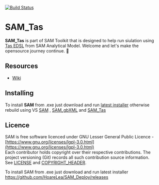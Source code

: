 [![Build Status](https://hldigitalinnovation.visualstudio.com/HLApps/_apis/build/status/SAM/SAM-deploy-SAM_Tas?branchName=master)](https://hldigitalinnovation.visualstudio.com/HLApps/_build/latest?definitionId=28&branchName=master)

# SAM_Tas

<a href="https://github.com/HoareLea/SAM_Tas/blob/master/Grasshopper/SAM.Analytical.Grasshopper.Tas/Resources/SAM_TasT3D.png" align="left" hspace="10" vspace="6"></a>

**SAM_Tas** is part of SAM Toolkit that is designed to help run siulation using [Tas EDSL](https://www.edsl.net/) from SAM Analytical Model. Welcome and let's make the opensource journey continue. :handshake:

## Resources
* [Wiki](https://github.com/HoareLea/SAM_Tas/wiki)

## Installing

To install **SAM** from .exe just download and run [latest installer](https://github.com/HoareLea/SAM_Deploy/releases) otherwise rebuild using VS [SAM](https://github.com/HoareLea/SAM) , [SAM_gbXML](https://github.com/HoareLea/SAM_gbXML) and  [SAM_Tas](https://github.com/HoareLea/SAM_Tas)

## Licence ##

SAM is free software licenced under GNU Lesser General Public Licence - [https://www.gnu.org/licenses/lgpl-3.0.html](https://www.gnu.org/licenses/lgpl-3.0.html)  
Each contributor holds copyright over their respective contributions.
The project versioning (Git) records all such contribution source information.
See [LICENSE](https://github.com/HoareLea/SAM_gbXML/blob/master/LICENSE) and [COPYRIGHT_HEADER](https://github.com/HoareLea/SAM/blob/master/COPYRIGHT_HEADER.txt).

To install SAM from .exe just download and run latest installer 
https://github.com/HoareLea/SAM_Deploy/releases

